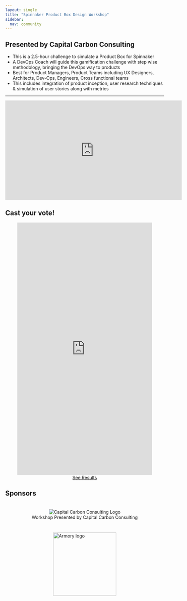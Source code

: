 ```yaml
---
layout: single
title: "Spinnaker Product Box Design Workshop"
sidebar:
  nav: community
---
```

## Presented by Capital Carbon Consulting
- This is a 2.5-hour challenge to simulate a Product Box for Spinnaker
- A DevOps Coach will guide this gamification challenge with step wise methodology, bringing the DevOps way to products
- Best for Product Managers, Product Teams including UX Designers, Architects, Dev-Ops, Engineers, Cross functional teams
- This includes integration of product inception, user research techniques & simulation of user stories along with metrics

---

<iframe width="560" height="315" src="https://www.youtube.com/embed/dwdVwE52KkU" frameborder="0" allowfullscreen></iframe>

## Cast your vote!
<div style="text-align:center; display: flex; justify-content: center; flex-direction: column; align-items: center;">
  <iframe src="https://www.polltab.com/embed/E4wlYRTTMW" style="width:85%; min-height: 800px; border:0; "></iframe>
  <a href="https://www.polltab.com/embed/E4wlYRTTMW/results" target="_blank">See Results</a>
</div>

## Sponsors
<div style="display: flex; justify-content: center; flex-direction: column; align-items: center;">
  <div style="padding: 20px; text-align:center; display: flex; justify-content: center; flex-direction: column; align-items: center;">
    <img src="../ccc-logo.png" stlye="padding: 20px;" alt="Capital Carbon Consulting Logo" />
    Workshop Presented by Capital Carbon Consulting
  </div>
  <div style="padding: 20px;">
    <img src="../Armory_logo.png" stlye="padding: 20px;" alt="Armory logo" width="200px" />
  </div>
</div>
